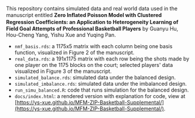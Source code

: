 This repository contains simulated data and real world data used in the manuscript
entitled **Zero Inﬂated Poisson Model with Clustered Regression Coefﬁcients: an
Application to Heterogeneity Learning of Field Goal Attempts of Professional
Basketball Players** by Guanyu Hu, Hou-Cheng Yang, Yishu Xue and Yuqing Pan.

* `nmf_basis.rds`: a 1175x5 matrix with each column being one basis function, visualized in Figure 2 of the manuscript.
* `real_data.rds`: a 191x1175 matrix with each row being the shots made by one player on the 1175 blocks on the court; selected players' data visualized in Figure 3 of the manuscript.
* `simulated_balance.rds`: simulated data under the balanced design.
* `simulated_imbalance.rds`: simulated data under the imbalanced design.
* `run_simu_balanced.R`: code that runs simulation for the balanced design.
* `docs/index.html`: a rendered version with explanation for code, view at [https://ys-xue.github.io/MFM-ZIP-Basketball-Supplemental/](https://ys-xue.github.io/MFM-ZIP-Basketball-Supplemental/).